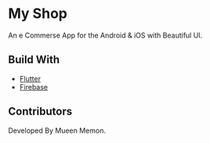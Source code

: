 # My Shop 

An e Commerse App for the Android & iOS with Beautiful UI.



## Build With
* [Flutter](https://flutter.dev/)
* [Firebase](https://firebase.google.com/)

## Contributors

Developed By Mueen Memon.
